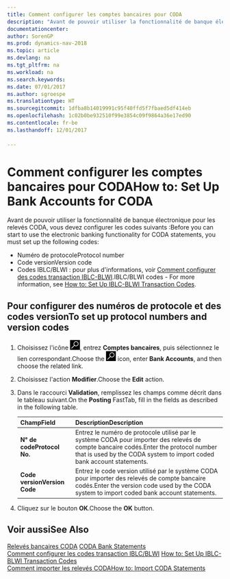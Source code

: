 ```yaml
---
title: Comment configurer les comptes bancaires pour CODA
description: "Avant de pouvoir utiliser la fonctionnalité de banque électronique pour les relevés CODA, vous devez configurer certains codes."
documentationcenter: 
author: SorenGP
ms.prod: dynamics-nav-2018
ms.topic: article
ms.devlang: na
ms.tgt_pltfrm: na
ms.workload: na
ms.search.keywords: 
ms.date: 07/01/2017
ms.author: sgroespe
ms.translationtype: HT
ms.sourcegitcommit: 1dfba8b14019991c95f40ffd5f7fbaed5df414eb
ms.openlocfilehash: 1c02b0be932510f99e3854c09f9864a36e17ed90
ms.contentlocale: fr-be
ms.lasthandoff: 12/01/2017

---
```

# <a name="how-to-set-up-bank-accounts-for-coda"></a><span data-ttu-id="92810-103">Comment configurer les comptes bancaires pour CODA</span><span class="sxs-lookup"><span data-stu-id="92810-103">How to: Set Up Bank Accounts for CODA</span></span>
<span data-ttu-id="92810-104">Avant de pouvoir utiliser la fonctionnalité de banque électronique pour les relevés CODA, vous devez configurer les codes suivants :</span><span class="sxs-lookup"><span data-stu-id="92810-104">Before you can start to use the electronic banking functionality for CODA statements, you must set up the following codes:</span></span>  

- <span data-ttu-id="92810-105">Numéro de protocole</span><span class="sxs-lookup"><span data-stu-id="92810-105">Protocol number</span></span>  
- <span data-ttu-id="92810-106">Code version</span><span class="sxs-lookup"><span data-stu-id="92810-106">Version code</span></span>  
- <span data-ttu-id="92810-107">Codes IBLC/BLWI : pour plus d'informations, voir [Comment configurer des codes transaction IBLC-BLWI](how-to-set-up-iblc-blwi-transaction-codes.md).</span><span class="sxs-lookup"><span data-stu-id="92810-107">IBLC/BLWI codes - For more information, see [How to: Set Up IBLC-BLWI Transaction Codes](how-to-set-up-iblc-blwi-transaction-codes.md).</span></span>  

## <a name="to-set-up-protocol-numbers-and-version-codes"></a><span data-ttu-id="92810-108">Pour configurer des numéros de protocole et des codes version</span><span class="sxs-lookup"><span data-stu-id="92810-108">To set up protocol numbers and version codes</span></span>  

1.  <span data-ttu-id="92810-109">Choisissez l'icône ![Page ou état pour la recherche](../../media/ui-search/search_small.png "icône Page ou état pour la recherche"), entrez **Comptes bancaires**, puis sélectionnez le lien correspondant.</span><span class="sxs-lookup"><span data-stu-id="92810-109">Choose the ![Search for Page or Report](../../media/ui-search/search_small.png "Search for Page or Report icon") icon, enter **Bank Accounts**, and then choose the related link.</span></span>  
2.  <span data-ttu-id="92810-110">Choisissez l'action **Modifier**.</span><span class="sxs-lookup"><span data-stu-id="92810-110">Choose the **Edit** action.</span></span>  
3.  <span data-ttu-id="92810-111">Dans le raccourci **Validation**, remplissez les champs comme décrit dans le tableau suivant.</span><span class="sxs-lookup"><span data-stu-id="92810-111">On the **Posting** FastTab, fill in the fields as described in the following table.</span></span>  

    |<span data-ttu-id="92810-112">Champ</span><span class="sxs-lookup"><span data-stu-id="92810-112">Field</span></span>|<span data-ttu-id="92810-113">Description</span><span class="sxs-lookup"><span data-stu-id="92810-113">Description</span></span>|  
    |---------------------------------|---------------------------------------|  
    |<span data-ttu-id="92810-114">**N° de code**</span><span class="sxs-lookup"><span data-stu-id="92810-114">**Protocol No.**</span></span>|<span data-ttu-id="92810-115">Entrez le numéro de protocole utilisé par le système CODA pour importer des relevés de compte bancaire codés.</span><span class="sxs-lookup"><span data-stu-id="92810-115">Enter the protocol number that is used by the CODA system to import coded bank account statements.</span></span>|  
    |<span data-ttu-id="92810-116">**Code version**</span><span class="sxs-lookup"><span data-stu-id="92810-116">**Version Code**</span></span>|<span data-ttu-id="92810-117">Entrez le code version utilisé par le système CODA pour importer des relevés de compte bancaire codés.</span><span class="sxs-lookup"><span data-stu-id="92810-117">Enter the version code used by the CODA system to import coded bank account statements.</span></span>|  

4.  <span data-ttu-id="92810-118">Cliquez sur le bouton **OK**.</span><span class="sxs-lookup"><span data-stu-id="92810-118">Choose the **OK** button.</span></span>  

## <a name="see-also"></a><span data-ttu-id="92810-119">Voir aussi</span><span class="sxs-lookup"><span data-stu-id="92810-119">See Also</span></span>  
 <span data-ttu-id="92810-120">[Relevés bancaires CODA](coda-bank-statements.md) </span><span class="sxs-lookup"><span data-stu-id="92810-120">[CODA Bank Statements](coda-bank-statements.md) </span></span>  
 <span data-ttu-id="92810-121">[Comment configurer les codes transaction IBLC/BLWI](how-to-set-up-iblc-blwi-transaction-codes.md) </span><span class="sxs-lookup"><span data-stu-id="92810-121">[How to: Set Up IBLC-BLWI Transaction Codes](how-to-set-up-iblc-blwi-transaction-codes.md) </span></span>  
 [<span data-ttu-id="92810-122">Comment importer les relevés CODA</span><span class="sxs-lookup"><span data-stu-id="92810-122">How to: Import CODA Statements</span></span>](how-to-import-coda-statements.md)


